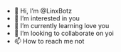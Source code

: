 - 👋 Hi, I’m @LinxBotz
- 👀 I’m interested in you
- 🌱 I’m currently learning love you
- 💞️ I’m looking to collaborate on yoi
- 📫 How to reach me not

<!---
LinxBotz/LinxBotz is a ✨ special ✨ repository because its `README.md` (this file) appears on your GitHub profile.
You can click the Preview link to take a look at your changes.
--->
